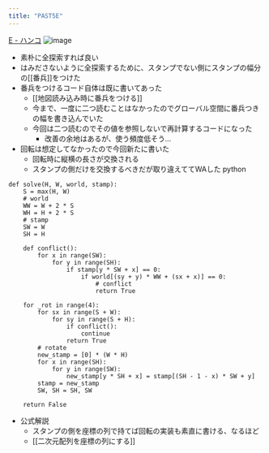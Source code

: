 ```yaml
---
title: "PAST5E"
---
```


[E - ハンコ](https://atcoder.jp/contests/past202012-open/tasks/past202012_e)
![image](https://gyazo.com/96531e5dba571b147d99cf54cec7253f/thumb/1000)
- 素朴に全探索すれば良い
- はみださないように全探索するために、スタンプでない側にスタンプの幅分の[[番兵]]をつけた
- 番兵をつけるコード自体は既に書いてあった
    - [[地図読み込み時に番兵をつける]]
    - 今まで、一度に二つ読むことはなかったのでグローバル空間に番兵つきの幅を書き込んでいた
    - 今回は二つ読むのでその値を参照しないで再計算するコードになった
        - 改善の余地はあるが、使う頻度低そう…
- 回転は想定してなかったので今回新たに書いた
    - 回転時に縦横の長さが交換される
    - スタンプの側だけを交換するべきだが取り違えててWAした
python

```
def solve(H, W, world, stamp):
    S = max(H, W)
    # world
    WW = W + 2 * S
    WH = H + 2 * S
    # stamp
    SW = W
    SH = H

    def conflict():
        for x in range(SW):
            for y in range(SH):
                if stamp[y * SW + x] == 0:
                    if world[(sy + y) * WW + (sx + x)] == 0:
                        # conflict
                        return True

    for _rot in range(4):
        for sx in range(S + W):
            for sy in range(S + H):
                if conflict():
                    continue
                return True
        # rotate
        new_stamp = [0] * (W * H)
        for x in range(SH):
            for y in range(SW):
                new_stamp[y * SH + x] = stamp[(SH - 1 - x) * SW + y]
        stamp = new_stamp
        SW, SH = SH, SW

    return False
```

- 公式解説
    - スタンプの側を座標の列で持てば回転の実装も素直に書ける、なるほど
    - [[二次元配列を座標の列にする]]
